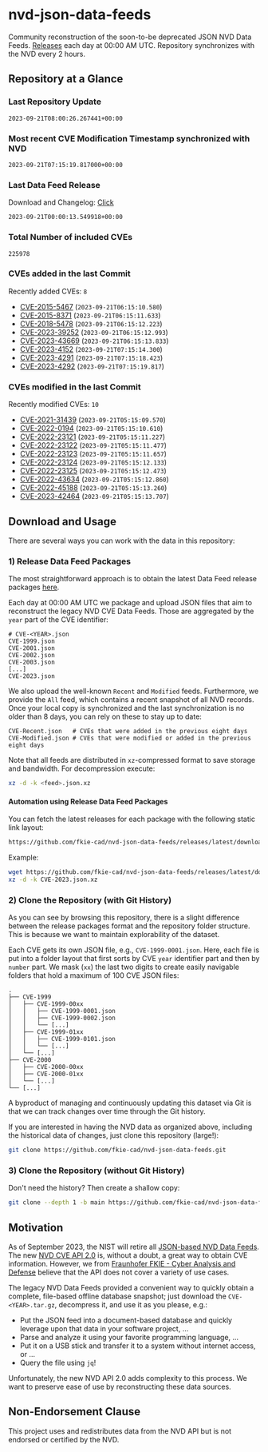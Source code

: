 # nvd-json-data-feeds

Community reconstruction of the soon-to-be deprecated JSON NVD Data Feeds. 
[Releases](https://github.com/fkie-cad/nvd-json-data-feeds/releases/latest) each day at 00:00 AM UTC.
Repository synchronizes with the NVD every 2 hours.

## Repository at a Glance

### Last Repository Update

```plain
2023-09-21T08:00:26.267441+00:00
```

### Most recent CVE Modification Timestamp synchronized with NVD

```plain
2023-09-21T07:15:19.817000+00:00
```

### Last Data Feed Release

Download and Changelog: [Click](https://github.com/fkie-cad/nvd-json-data-feeds/releases/latest)

```plain
2023-09-21T00:00:13.549918+00:00
```

### Total Number of included CVEs

```plain
225978
```

### CVEs added in the last Commit

Recently added CVEs: `8`

* [CVE-2015-5467](CVE-2015/CVE-2015-54xx/CVE-2015-5467.json) (`2023-09-21T06:15:10.580`)
* [CVE-2015-8371](CVE-2015/CVE-2015-83xx/CVE-2015-8371.json) (`2023-09-21T06:15:11.633`)
* [CVE-2018-5478](CVE-2018/CVE-2018-54xx/CVE-2018-5478.json) (`2023-09-21T06:15:12.223`)
* [CVE-2023-39252](CVE-2023/CVE-2023-392xx/CVE-2023-39252.json) (`2023-09-21T06:15:12.993`)
* [CVE-2023-43669](CVE-2023/CVE-2023-436xx/CVE-2023-43669.json) (`2023-09-21T06:15:13.833`)
* [CVE-2023-4152](CVE-2023/CVE-2023-41xx/CVE-2023-4152.json) (`2023-09-21T07:15:14.300`)
* [CVE-2023-4291](CVE-2023/CVE-2023-42xx/CVE-2023-4291.json) (`2023-09-21T07:15:18.423`)
* [CVE-2023-4292](CVE-2023/CVE-2023-42xx/CVE-2023-4292.json) (`2023-09-21T07:15:19.817`)


### CVEs modified in the last Commit

Recently modified CVEs: `10`

* [CVE-2021-31439](CVE-2021/CVE-2021-314xx/CVE-2021-31439.json) (`2023-09-21T05:15:09.570`)
* [CVE-2022-0194](CVE-2022/CVE-2022-01xx/CVE-2022-0194.json) (`2023-09-21T05:15:10.610`)
* [CVE-2022-23121](CVE-2022/CVE-2022-231xx/CVE-2022-23121.json) (`2023-09-21T05:15:11.227`)
* [CVE-2022-23122](CVE-2022/CVE-2022-231xx/CVE-2022-23122.json) (`2023-09-21T05:15:11.477`)
* [CVE-2022-23123](CVE-2022/CVE-2022-231xx/CVE-2022-23123.json) (`2023-09-21T05:15:11.657`)
* [CVE-2022-23124](CVE-2022/CVE-2022-231xx/CVE-2022-23124.json) (`2023-09-21T05:15:12.133`)
* [CVE-2022-23125](CVE-2022/CVE-2022-231xx/CVE-2022-23125.json) (`2023-09-21T05:15:12.473`)
* [CVE-2022-43634](CVE-2022/CVE-2022-436xx/CVE-2022-43634.json) (`2023-09-21T05:15:12.860`)
* [CVE-2022-45188](CVE-2022/CVE-2022-451xx/CVE-2022-45188.json) (`2023-09-21T05:15:13.260`)
* [CVE-2023-42464](CVE-2023/CVE-2023-424xx/CVE-2023-42464.json) (`2023-09-21T05:15:13.707`)


## Download and Usage

There are several ways you can work with the data in this repository:

### 1) Release Data Feed Packages

The most straightforward approach is to obtain the latest Data Feed release packages [here](https://github.com/fkie-cad/nvd-json-data-feeds/releases/latest).

Each day at 00:00 AM UTC we package and upload JSON files that aim to reconstruct the legacy NVD CVE Data Feeds.
Those are aggregated by the `year` part of the CVE identifier:

```
# CVE-<YEAR>.json
CVE-1999.json
CVE-2001.json
CVE-2002.json
CVE-2003.json
[...]
CVE-2023.json
```

We also upload the well-known `Recent` and `Modified` feeds.
Furthermore, we provide the `All` feed, which contains a recent snapshot of all NVD records.
Once your local copy is synchronized and the last synchronization is no older than 8 days, you can rely on these to stay up to date:

```plain
CVE-Recent.json   # CVEs that were added in the previous eight days
CVE-Modified.json # CVEs that were modified or added in the previous eight days
```

Note that all feeds are distributed in `xz`-compressed format to save storage and bandwidth.
For decompression execute:

```sh
xz -d -k <feed>.json.xz
```


#### Automation using Release Data Feed Packages

You can fetch the latest releases for each package with the following static link layout:

```sh
https://github.com/fkie-cad/nvd-json-data-feeds/releases/latest/download/CVE-<YEAR>.json.xz
```

Example:

```sh
wget https://github.com/fkie-cad/nvd-json-data-feeds/releases/latest/download/CVE-2023.json.xz
xz -d -k CVE-2023.json.xz
```

### 2) Clone the Repository (with Git History)

As you can see by browsing this repository, there is a slight difference between the release packages format and the repository folder structure.
This is because we want to maintain explorability of the dataset.

Each CVE gets its own JSON file, e.g., `CVE-1999-0001.json`.
Here, each file is put into a folder layout that first sorts by CVE `year` identifier part and then by `number` part.
We mask (`xx`) the last two digits to create easily navigable folders that hold a maximum of 100 CVE JSON files:

```plain
.
├── CVE-1999
│   ├── CVE-1999-00xx
│   │   ├── CVE-1999-0001.json
│   │   ├── CVE-1999-0002.json
│   │   └── [...]
│   ├── CVE-1999-01xx
│   │   ├── CVE-1999-0101.json
│   │   └── [...]
│   └── [...]
├── CVE-2000
│   ├── CVE-2000-00xx
│   ├── CVE-2000-01xx
│   └── [...]
└── [...]
```

A byproduct of managing and continuously updating this dataset via Git is that we can track changes over time through the Git history.

If you are interested in having the NVD data as organized above, including the historical data of changes, just clone this repository (large!):

```sh
git clone https://github.com/fkie-cad/nvd-json-data-feeds.git
```

### 3) Clone the Repository (without Git History)

Don't need the history? Then create a shallow copy:

```sh
git clone --depth 1 -b main https://github.com/fkie-cad/nvd-json-data-feeds.git
```

## Motivation

As of September 2023, the NIST will retire all [JSON-based NVD Data Feeds](https://nvd.nist.gov/vuln/data-feeds#divRetirementBanner-1).
The new [NVD CVE API 2.0](https://nvd.nist.gov/developers/vulnerabilities) is, without a doubt, a great way to obtain CVE information.
However, we from [Fraunhofer FKIE - Cyber Analysis and Defense](https://www.fkie.fraunhofer.de/en/departments/cad.html) believe that the API does not cover a variety of use cases.

The legacy NVD Data Feeds provided a convenient way to quickly obtain a complete, file-based offline database snapshot; just download the `CVE-<YEAR>.tar.gz`, decompress it, and use it as you please, e.g.:

* Put the JSON feed into a document-based database and quickly leverage upon that data in your software project, ...
* Parse and analyze it using your favorite programming language, ...
* Put it on a USB stick and transfer it to a system without internet access, or ...
* Query the file using `jq`!

Unfortunately, the new NVD API 2.0 adds complexity to this process.
We want to preserve ease of use by reconstructing these data sources.

## Non-Endorsement Clause

This project uses and redistributes data from the NVD API but is not endorsed or certified by the NVD.